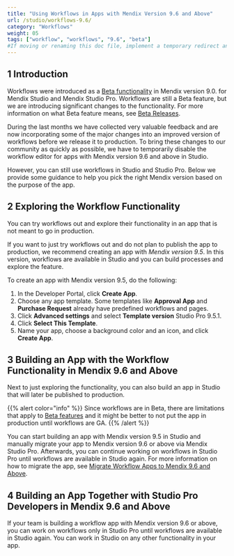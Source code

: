 ```yaml
---
title: "Using Workflows in Apps with Mendix Version 9.6 and Above"
url: /studio/workflows-9.6/
category: "Workflows"
weight: 05
tags: ["workflow", "workflows", "9.6", "beta"]
#If moving or renaming this doc file, implement a temporary redirect and let the respective team know they should update the URL in the product. See Mapping to Products for more details.
---
```


## 1 Introduction

Workflows were introduced as a [Beta functionality](/releasenotes/beta-features/) in Mendix version 9.0. for Mendix Studio and Mendix Studio Pro. Workflows are still a Beta feature, but we are introducing significant changes to the functionality. For more information on what Beta feature means, see [Beta Releases](/releasenotes/beta-features/).  

During the last months we have collected very valuable feedback and are now incorporating some of the major changes into an improved version of workflows before we release it to production. To bring these changes to our community as quickly as possible, we have to temporarily disable the workflow editor for apps with Mendix version 9.6 and above in Studio. 

However, you can still use workflows in Studio and Studio Pro. Below we provide some guidance to help you pick the right Mendix version based on the purpose of the app. 

## 2 Exploring the Workflow Functionality 

You can try workflows out and explore their functionality in an app that is not meant to go in production.

If you want to just try workflows out and do not plan to publish the app to production, we recommend creating an app with *Mendix version 9.5*. In this version, workflows are available in Studio and you can build processes and explore the feature. 

To create an app with Mendix version 9.5, do the following:

1. In the Developer Portal, click **Create App**.
2. Choose any app template. Some templates like **Approval App** and **Purchase Request** already have predefined workflows and pages.
3.  Click **Advanced settings** and select **Template version** Studio Pro 9.5.1. 
4. Click **Select This Template**.
5. Name your app, choose a background color and an icon, and click **Create App**.

## 3 Building an App with the Workflow Functionality in Mendix 9.6 and Above

Next to just exploring the functionality, you can also build an app in Studio that will later be published to production. 

{{% alert color="info" %}}
Since workflows are in Beta, there are limitations that apply to [Beta features](/releasenotes/beta-features/) and it might be better to not put the app in production until workflows are GA. 
{{% /alert %}}

You can start building an app with Mendix version 9.5  in Studio and manually migrate your app to Mendix version 9.6 or above via Mendix Studio Pro. Afterwards, you can continue working on workflows in Studio Pro until workflows are available in Studio again. For more information on how to migrate the app, see [Migrate Workflow Apps to Mendix 9.6 and Above](/refguide/workflow-beta-migration/).

## 4 Building an App Together with Studio Pro Developers in Mendix 9.6 and Above

If your team is building a workflow app with Mendix version 9.6 or above, you can work on workflows only in Studio Pro until workflows are available in Studio again. You can work in Studio on any other functionality in your app. 




